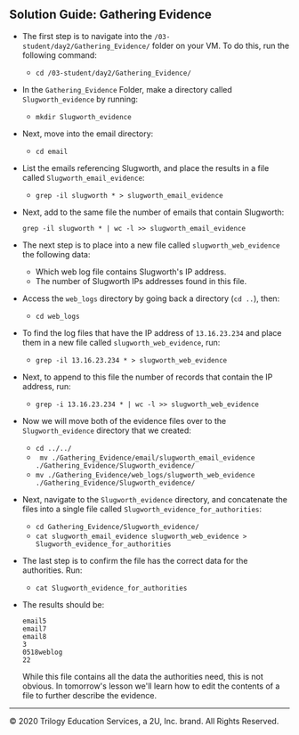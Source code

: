 ## Solution Guide: Gathering Evidence

- The first step is to navigate into the `/03-student/day2/Gathering_Evidence/` folder on your VM. To do this, run the following command:

   - `cd /03-student/day2/Gathering_Evidence/`
       
- In the `Gathering_Evidence` Folder, make a directory called `Slugworth_evidence` by running:   

  - `mkdir Slugworth_evidence`
         
- Next, move into the email directory:

  - `cd email`
      
- List the emails referencing Slugworth, and place the results in a file called `Slugworth_email_evidence`: 
        
  - `grep -il slugworth * > slugworth_email_evidence`
         
  
- Next, add to the same file the number of emails that contain Slugworth:
    

      grep -il slugworth * | wc -l >> slugworth_email_evidence



- The next step is to place into a  new file called `slugworth_web_evidence` the following data:
    - Which web log file contains Slugworth's IP address.
    - The number of Slugworth IPs addresses found in this file. 
    
 - Access the `web_logs` directory by going back a directory (`cd ..`), then:

   - `cd web_logs`

- To find the log files that have the IP address of `13.16.23.234` and place them in a new file called `slugworth_web_evidence`, run:

   - `grep -il 13.16.23.234 * > slugworth_web_evidence`
 
- Next, to append to this file the number of records that contain the IP address, run:
   
  - `grep -i 13.16.23.234 * | wc -l >> slugworth_web_evidence`
    
- Now we will move both of the evidence files over to the `Slugworth_evidence` directory that we created:

   - `cd ../../`
   - ` mv ./Gathering_Evidence/email/slugworth_email_evidence ./Gathering_Evidence/Slugworth_evidence/`
   - `mv ./Gathering_Evidence/web_logs/slugworth_web_evidence ./Gathering_Evidence/Slugworth_evidence/`  
         
- Next, navigate to the `Slugworth_evidence` directory, and concatenate the files into a single file called `Slugworth_evidence_for_authorities`:

  - `cd Gathering_Evidence/Slugworth_evidence/`  
  - `cat slugworth_email_evidence slugworth_web_evidence > Slugworth_evidence_for_authorities`
  
- The last step is to confirm the file has the correct data for the authorities. Run: 

  - `cat Slugworth_evidence_for_authorities`

 - The results should be:
      ```
      email5 
      email7  
      email8  
      3
      0518weblog 
      22
      ```
     While this file contains all the data the authorities need, this is not obvious. In tomorrow's lesson we'll learn how to edit the contents of a file to further describe the evidence. 
     
--- 
© 2020 Trilogy Education Services, a 2U, Inc. brand. All Rights Reserved.

